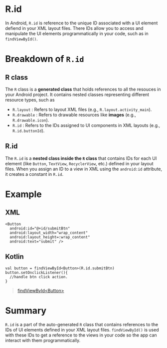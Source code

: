 # R.id
In Android, `R.id` is reference to the unique ID associated with a UI element defiend in your XML layout files. There IDs allow you to access and manipulate the UI elements programmatically in your code, such as in `findViewById()`.

# Breakdown of `R.id`
## R class
The `R` class is a **generated class** that holds references to all the resouces in your Android project. It contains nested classes representing different resource types, such as
- `R.layout` : Refers to layout XML files (e.g., `R.layout.activity_main`).
- `R.drawable` : Refers to drawable resources like **images** (e.g., `R.drawable.icon`).
- `R.id` : Refers to the IDs assigned to UI components in XML layouts (e.g., `R.id.buttonId`).

## R.id
The `R.id` is a **nested class inside the `R` class** that contains IDs for each UI element (like `Button`, `TextView`, `RecyclerView`, etc.) defined in your layout files. When you assign an ID to a view in XML using the `android:id` attribute, it creates a constant in `R.id`.

# Example
## XML
```
<Button
  android:id="@+id/submitBtn"
  android:layout_width="wrap_content"
  android:layout_height=:wrap_content"
  android:text="submit" />
```
## Kotlin
```
val button = findViewById<Button>(R.id.submitBtn)
button.setOnclickListener(){
  //handle btn click action.
}
```
>[findViewById\<Button>](https://github.com/DongyoonKim-Roy/AndroidNote/blob/main/FindViewById%3C%3E.md)

# Summary
`R.id` is a part of the auto-generated `R` class that contains references to the IDs of UI elements defined in your XML layout files. `findViewById()` is used with these IDs to get a reference to the views in your code so the app can interact with them programmatically.
